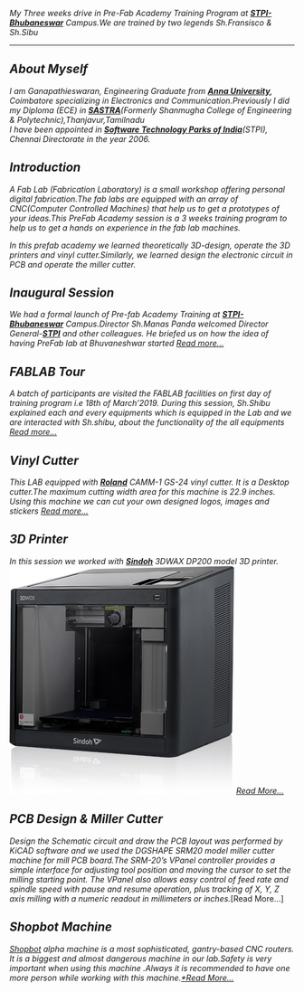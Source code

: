 *My Three weeks drive in Pre-Fab Academy Training Program at [**STPI- Bhubaneswar**](http://www.bbs.stpi.in/)  Campus.We are trained by two legends Sh.Fransisco & Sh.Sibu*
___________________________________________________________________________________________________________
***About Myself*** 
-----------------------------------------------------------------------------------------------------------
*I am Ganapathieswaran, Engineering Graduate from [**Anna University**](http://www.aurcc.ac.in/), Coimbatore specializing in Electronics and Communication.Previously I did my Diploma (ECE) in [**SASTRA**](https://www.sastra.edu/)(Formerly Shanmugha College of Engineering & Polytechnic),Thanjavur,Tamilnadu*  
*I have been appointed in [**Software Technology Parks of India**](https://www.chennai.stpi.in)(STPI), Chennai Directorate in the year 2006.*
           
***Introduction*** 
---------------------------------------------------------------------------------------------------------- 
*A Fab Lab (Fabrication Laboratory)  is a small workshop offering personal digital fabrication.The fab labs are equipped with an array of CNC(Computer Controlled Machines) that help us to get a prototypes of your ideas.This PreFab Academy session is a 3 weeks training program to help us to get a hands on experience in the fab lab machines.*

*In this prefab academy we learned theoretically 3D-design, operate the 3D printers and vinyl cutter.Similarly, we learned design the electronic circuit in PCB and operate the miller cutter.* 

 ***Inaugural Session*** 
 --------------------------------------------------------------------------------------------------------- 
 *We had a formal launch of Pre-fab Academy Training at [**STPI- Bhubaneswar**](http://www.bbs.stpi.in/) Campus.Director Sh.Manas Panda welcomed Director General-[**STPI**](https://www.stpi.in/) and other colleagues. He briefed us on how the idea of having PreFab lab at Bhuvaneshwar started 
 [*Read more...*](/md-files/Inauguration.md)*

 ***FABLAB Tour***
 ---------------------------------------------------------------------------------------------------------
 *A batch of participants are visited the FABLAB facilities on first day of training program i.e 18th of March’2019. During this session, Sh.Shibu explained each and every equipments which is equipped in the Lab and we are interacted with Sh.shibu, about the functionality of the all equipments [*Read more...*](/md-files/fablabvisit.md)*

 ***Vinyl Cutter*** 
 --------------------------------------------------------------------------------------------------------- 
 *This LAB equipped with [**Roland**](https://www.rolanddga.com/products/vinyl-cutters/camm-1-gs-24-desktop-vinyl-cutter) CAMM-1 GS-24 vinyl cutter. It is a Desktop cutter.The maximum cutting width area for this machine is 22.9 inches. Using this machine we can cut your own designed logos, images and stickers [*Read more...*](/md-files/vinyl-cutter.md)*
 
***3D Printer***  
-----------------------------------------------------------------------------------------------------------
*In this session we worked with [**Sindoh**](https://3dprinter.sindoh.com/product/dp200) 3DWAX DP200 model 3D printer.* 
![Sindoh-3D-Printer](/img/Sindoh-printer.jpg)
[*Read More...*](/md-files/3D-Printer.md)

***PCB Design & Miller Cutter***
-----------------------------------------------------------------------------------------------------------
*Design the Schematic circuit and draw the PCB layout was performed by KiCAD software and we used the DGSHAPE SRM20 model miller cutter machine for mill PCB board.The SRM-20’s VPanel controller provides a simple interface for adjusting tool position and moving the cursor to set the milling starting point. The VPanel also allows easy control of feed rate and spindle speed with pause and resume operation, plus tracking of X, Y, Z axis milling with a numeric readout in millimeters or inches.*[Read More...]

***Shopbot Machine***
-----------------------------------------------------------------------------------------------------------
*[Shopbot](https://support.shopbottools.com/products/alpha) alpha machine is a most sophisticated, gantry-based CNC routers. It is a biggest and almost dangerous machine in our lab.Safety is very important when using this machine .Always it is recommended to have one more person while working with this machine.[*Read More...](/md-files/shopbot-machine.md)*




